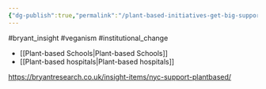 ```yaml
---
{"dg-publish":true,"permalink":"/plant-based-initiatives-get-big-support-in-the-big-apple/","tags":["#bryant_insight","#veganism","#institutional_change"],"created":"2025-10-23T17:42:47.457+01:00","updated":"2025-10-23T18:06:08.716+01:00"}
---
```


#bryant_insight #veganism #institutional_change

- [[Plant-based Schools\|Plant-based Schools]]
- [[Plant-based hospitals\|Plant-based hospitals]]

https://bryantresearch.co.uk/insight-items/nyc-support-plantbased/